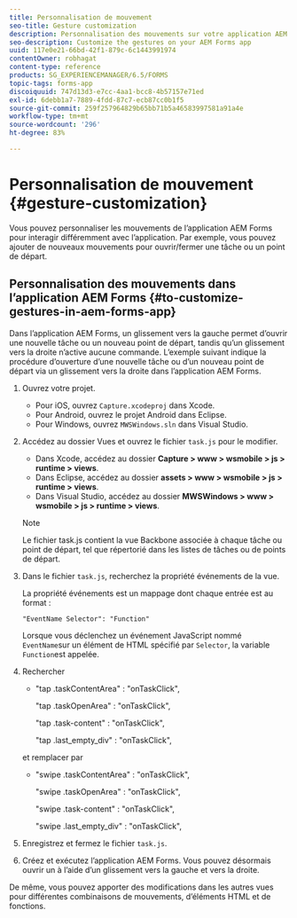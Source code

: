 ```yaml
---
title: Personnalisation de mouvement
seo-title: Gesture customization
description: Personnalisation des mouvements sur votre application AEM Forms
seo-description: Customize the gestures on your AEM Forms app
uuid: 117e0e21-66bd-42f1-879c-6c1443991974
contentOwner: robhagat
content-type: reference
products: SG_EXPERIENCEMANAGER/6.5/FORMS
topic-tags: forms-app
discoiquuid: 747d13d3-e7cc-4aa1-bcc8-4b57157e71ed
exl-id: 6debb1a7-7889-4fdd-87c7-ecb87cc0b1f5
source-git-commit: 259f257964829b65bb71b5a46583997581a91a4e
workflow-type: tm+mt
source-wordcount: '296'
ht-degree: 83%

---
```


# Personnalisation de mouvement {#gesture-customization}

Vous pouvez personnaliser les mouvements de l’application AEM Forms pour interagir différemment avec l’application. Par exemple, vous pouvez ajouter de nouveaux mouvements pour ouvrir/fermer une tâche ou un point de départ.

## Personnalisation des mouvements dans l’application AEM Forms {#to-customize-gestures-in-aem-forms-app}

Dans l’application AEM Forms, un glissement vers la gauche permet d’ouvrir une nouvelle tâche ou un nouveau point de départ, tandis qu’un glissement vers la droite n’active aucune commande. L’exemple suivant indique la procédure d’ouverture d’une nouvelle tâche ou d’un nouveau point de départ via un glissement vers la droite dans l’application AEM Forms.

1. Ouvrez votre projet.

   * Pour iOS, ouvrez `Capture.xcodeproj` dans Xcode.
   * Pour Android, ouvrez le projet Android dans Eclipse.
   * Pour Windows, ouvrez `MWSWindows.sln` dans Visual Studio.

1. Accédez au dossier Vues et ouvrez le fichier `task.js` pour le modifier.

   * Dans Xcode, accédez au dossier **Capture > www > wsmobile > js > runtime > views**.
   * Dans Eclipse, accédez au dossier **assets > www > wsmobile > js > runtime > views**.
   * Dans Visual Studio, accédez au dossier **MWSWindows > www > wsmobile > js > runtime > views**.

   >[!NOTE]
   >
   >Le fichier task.js contient la vue Backbone associée à chaque tâche ou point de départ, tel que répertorié dans les listes de tâches ou de points de départ.

1. Dans le fichier `task.js`, recherchez la propriété événements de la vue.

   La propriété événements est un mappage dont chaque entrée est au format :

   `"EventName Selector": "Function"`

   Lorsque vous déclenchez un événement JavaScript nommé `EventName`sur un élément de HTML spécifié par `Selector`, la variable `Function`est appelée.

1. Rechercher

   * &quot;tap .taskContentArea&quot; : &quot;onTaskClick&quot;,

     &quot;tap .taskOpenArea&quot; : &quot;onTaskClick&quot;,

     &quot;tap .task-content&quot; : &quot;onTaskClick&quot;,

     &quot;tap .last_empty_div&quot; : &quot;onTaskClick&quot;,

   et remplacer par

   * &quot;swipe .taskContentArea&quot; : &quot;onTaskClick&quot;,

     &quot;swipe .taskOpenArea&quot; : &quot;onTaskClick&quot;,

     &quot;swipe .task-content&quot; : &quot;onTaskClick&quot;,

     &quot;swipe .last_empty_div&quot; : &quot;onTaskClick&quot;,

1. Enregistrez et fermez le fichier `task.js`.
1. Créez et exécutez l’application AEM Forms. Vous pouvez désormais ouvrir un à l’aide d’un glissement vers la gauche et vers la droite.

De même, vous pouvez apporter des modifications dans les autres vues pour différentes combinaisons de mouvements, d’éléments HTML et de fonctions.

